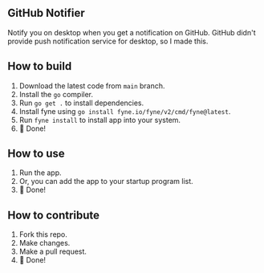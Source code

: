## GitHub Notifier
Notify you on desktop when you get a notification on GitHub. GitHub didn't provide push notification service for desktop, so I made this.

## How to build
1. Download the latest code from `main` branch.
2. Install the `go` compiler.
3. Run `go get .` to install dependencies.
4. Install fyne using `go install fyne.io/fyne/v2/cmd/fyne@latest`.
5. Run `fyne install` to install app into your system.
6. 🎉 Done!

## How to use
1. Run the app.
2. Or, you can add the app to your startup program list.
3. 🎉 Done!

## How to contribute
1. Fork this repo.
2. Make changes.
3. Make a pull request.
4. 🎉 Done!
